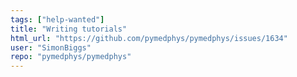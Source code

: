 ```yaml
---
tags: ["help-wanted"]
title: "Writing tutorials"
html_url: "https://github.com/pymedphys/pymedphys/issues/1634"
user: "SimonBiggs"
repo: "pymedphys/pymedphys"
---
```


